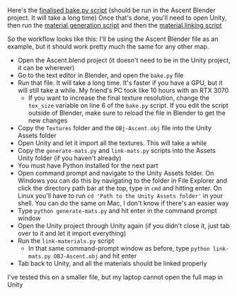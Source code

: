 Here's the [finalised bake.py script](https://github.com/FlynnD273/Line-Up-Calculator/blob/stable/Assets/bake.py) (should be run in the Ascent Blender project. It will take a long time)
Once that's done, you'll need to open Unity, then run the [material generation script](https://github.com/FlynnD273/Line-Up-Calculator/blob/stable/Assets/generate-mats.py) and then the [material linking script](https://github.com/FlynnD273/Line-Up-Calculator/blob/stable/Assets/link-mats.py)

So the workflow looks like this:
I'll be using the Ascent Blender file as an example, but it should work pretty much the same for any other map. 

- Open the Ascent.blend project (it doesn't need to be in the Unity project, it can be wherever)
- Go to the text editor in Blender, and open the `bake.py` file
- Run that file. It will take a long time. It's faster if you have a GPU, but it will still take a while. My friend's PC took like 10 hours with an RTX 3070
	- If you want to increase the final texture resolution, change the `tex_size` variable on line 6 of the `bake.py` script. If you edit the script outside of Blender, make sure to reload the file in Blender to get the new changes
- Copy the `Textures` folder and the `OBj-Ascent.obj` file into the Unity Assets folder
- Open Unity and let it import all the textures. This will take a while
- Copy the `generate-mats.py` and `link-mats.py` scripts into the Assets Unity folder (if you haven't already)
- You must have Python installed for the next part
- Open command prompt and navigate to the Unity Assets folder. On Windows you can do this by navigating to the folder in File Explorer and click the directory path bar at the top, type in `cmd` and hitting enter. On Linux you'll have to run `cd 'Path to the Unity Assets folder'` in your shell. You can do the same on Mac, I don't know if there's an easier way
- Type `python generate-mats.py` and hit enter in the command prompt window
- Open the Unity project through Unity again (if you didn't close it, just tab over to it and let it import everything)
- Run the `link-materials.py` script
	- In that same command-prompt window as before, type `python link-mats.py OBJ-Ascent.obj` and hit enter
- Tab back to Unity, and all the materials should be linked properly

I've tested this on a smaller file, but my laptop cannot open the full map in Unity
